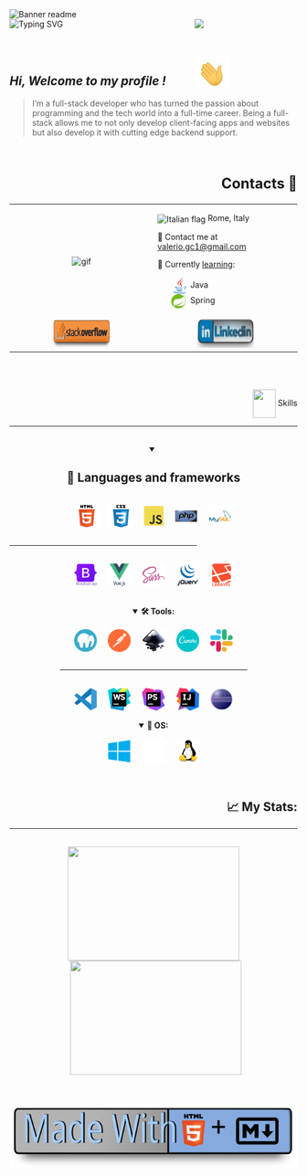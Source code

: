 



<img srcset="assets/gifs/banner-sm.gif 853w, assets/gifs/banner.gif 1280w" sizes="(max-width: 600px) 853px, 1280px" src="assets/gifs/banner.gif" alt="Banner readme" />

  

<div align="center" >
    <img align=left src="https://readme-typing-svg.demolab.com?font=Fira+Code&weight=600&size=25&duration=4500&pause=1000&color=3760F7&background=FFFFFF00&center=true&vCenter=true&lines=%F0%9F%96%A5%EF%B8%8F++PC+Hardware+Enthusiast" alt="Typing SVG" />
    <span align="right">    
        <img  align="right" width="180" src="https://komarev.com/ghpvc/?username=ValerioGc&&style=plastic"  /> 
    </span>
</div>
 
 
<br/>  
<br/>  


##  ***Hi, Welcome to my profile !***  <img  style="padding: 0 50px" valign=center width="55px" src="assets/gifs/waving.gif"/>
  > I’m a full-stack developer who has turned the passion about programming and the tech world into a full-time career. Being a full-stack allows me to not only develop client-facing apps and websites but also develop it with cutting edge backend support.

<br/>  


<h2 align="right" style="font-size:25px;font-weight:bold">Contacts 📡</h2>   
<table align="center" width="100%">
    <tr>
        <td valign="center" width="50%">
            <div align="center">
                <img height= "100%" valign="center" align="center" src="assets/gifs/whereIsTheCode.gif" alt="gif" />
            </div>  
        </td>
        <td valign="center" width="50%">
            <p>
                <img src=https://upload.wikimedia.org/wikipedia/commons/0/03/Flag_of_Italy.svg alt="Italian flag" align="center" width="18" height="18" />  Rome, Italy
            </p>
            <p>
                📧 Contact me at <a href="mailto:valerio.gc1@gmail.com"> valerio.gc1@gmail.com </a>
            </p>
            <p>
                📖 Currently <ins>learning</ins>:
            </p>
            <ul style="list-style:none">
                <li>
                    <img align="center" src="assets/skills&tools/skills/java.svg"  alt="Java" width="30px" /> <span>Java</span> 
                </li>
              <li>
                    <img align="center" src="assets/skills&tools/frameworks/spring.svg"  alt="Spring" width="25px" /> <span style="padding: 0 5px"> Spring</span> 
                </li>
            </ul>
        </td>
    </tr>
    <tr align="center">
        <td width="50%">
            <a href="https://stackoverflow.com/users/Valerio Genco" target="_blank">
                <img src="assets/badges/stack-simple.svg" alt="stackoverflow" width="100px" height="50px" />
            </a> 
        </td>
        <td width="50%">
            <a href="https://linkedin.com/in/valerio-genco" target="_blank">
                <img src="assets/badges/linkedin-text.svg" width="100px"  height="50px" />
            </a> 
        </td>
    </tr>
</table>  
        

<br/>  
<br/>  
<br/>  

<div align="right">
    <img align="center" src="https://raw.githubusercontent.com/rahulbanerjee26/githubProfileReadmeGenerator/main/gifs/code.gif" width="40px" height="50px">
    <span>Skills</span>
</div>

 ----
 
<br/>

<details open align="center" width="80%">
    <summary align="center"><h2>🧱 Languages and frameworks</h2></summary>
    <br />
    <div align="center" width=50%>
        <img width="40px" valign="center" align="center" src="assets/skills&tools/skills/html-text.svg" alt="HTML5" />  
        &nbsp; &nbsp; 
        <img width="40px" valign="center" align="center"  src="assets/skills&tools/skills/css-text.svg" alt="CSS3"  />
        &nbsp; &nbsp; 
        <img width="35px" valign="center" align="center" src="assets/skills&tools/skills/javascript.svg"  alt="JavaScript" />	
        &nbsp; &nbsp; 
        <img width="40px" valign="center" align="center"  align="center" src="assets/skills&tools/skills/php.svg" alt="PHP 8" />
        &nbsp; &nbsp; 
        <img width="40px" valign="center" align="center" src="assets/skills&tools/skills/mysql.svg"  alt="MySQL" />
    </div>
    <br />
    <hr width="65%" color="#ff0000" />
    <br />
    <div>
        <img width="40px" valign="center" align="center" src="assets/skills&tools/frameworks/bootstrap-text.svg" alt="bootstrap" />
        &nbsp; &nbsp; 
        <img src="assets/skills&tools/frameworks/vue-text.svg"  width="40px" valign="center" align="center"  alt="Vue Js" />
        &nbsp; &nbsp; 
        <img width="40px" valign="center" align="center"  src="assets/skills&tools/frameworks/sass.svg" alt="sass" />
        &nbsp; &nbsp; 
        <img width="40px" valign="center" align="center" src="assets/skills&tools/frameworks/jquery-text.svg" alt="JQuery" />
        &nbsp; &nbsp; 
        <img width="40px" valign="center" align="center" src="assets/skills&tools/frameworks/laravel-text.svg" alt="Laravel" />
    </div>
</details>

<br/>
<br/>

<details open>
    <summary align="center"><strong>🛠️ Tools: </strong></></summary>
    <div align="center">
        <br />
        <div>
            <img width="40px" valign="center" align="center" src="assets/skills&tools/tools/mamp.svg" alt="mamp" />
            &nbsp; &nbsp; 
            <img width="40px" valign="center" align="center" src="assets/skills&tools/tools/postman.svg" alt="postman" />
            &nbsp; &nbsp; 
            <img width="40px" valign="center" align="center" src="assets/skills&tools/tools/inkscape.svg" alt="inkscape" />
            &nbsp; &nbsp; 
            <img width="40px" valign="center" align="center" src="assets/skills&tools/tools/canva.svg" alt="canva" />
            &nbsp; &nbsp; 
            <img width="40px" valign="center" align="center" src="assets/skills&tools/tools/slack1.svg" alt="slack" />                
        </div>
        <br />
        <hr width="65%" color="#ff0000" />
        <br />
        <div>
            <img width="40px" valign="center" align="center" src="assets/skills&tools/tools/vscode.svg" alt="VSCode" />
            &nbsp; &nbsp; 
            <img width="40px" valign="center" align="center" src="assets/skills&tools/tools/webStorm.svg" alt="WebStorm" />
            &nbsp; &nbsp; 
            <img width="40px" valign="center" align="center" src="assets/skills&tools/tools/phpStorm.svg" alt="phpStorm" />
            &nbsp; &nbsp; 
            <img width="40px" valign="center" align="center" src="assets/skills&tools/tools/IntelliJ.svg" alt="IntelliJ Idea" />
            &nbsp; &nbsp; 
            <img width="40px" valign="center" align="center" src="assets/skills&tools/tools/eclipse.svg" alt="eclipse" />
        </div>
    </div>
</details>

<br/>   

<details open>
    <summary align="center"><strong> 🏰 OS: </summary></strong>
        <div align=center width="50%">
        <br />
                <img width="40px" margin valign="center" align="center" src="assets/skills&tools/os/windows.svg" alt="windows" />
                &nbsp; &nbsp;  
                <img width="40px" valign="center" align="center" src="assets/skills&tools/os/apple-white.svg" alt="macos" /> 
                &nbsp; &nbsp;  
                <img width="40px" valign="center" align="center" src="assets/skills&tools/os/linux.svg" alt="linux" />
            </span>
        </div>
</details>

<br/>  
<br/>  



<h2 align="right">📈 My Stats:</h2>

----

<br/>   


<div width=100% align="center">
  <picture>
  <source srcset="https://github-readme-stats.vercel.app/api?username=ValerioGc&show_icons=true&count_private=true&theme=highcontrast" media="(prefers-color-scheme: dark)"  />
  <source srcset="https://github-readme-stats.vercel.app/api?ValerioGc=ValerioGc&show_icons=true&count_private=truetheme=highcontrast" media="(prefers-color-scheme: light), (prefers-color-scheme: no-preference)"  />
  <img valign="center" align="center" width="300px" height="200px" src="https://github-readme-stats.vercel.app/api?username=ValerioGc&show_icons=true&count_private=true&include_all_commits=truetheme=highcontrast" />
  </picture>
<!-- Profile Stats -->
<br/>
&nbsp; 
  <picture>
    <source 
      srcset="https://github-readme-stats.vercel.app/api/top-langs/?username=ValerioGc&layout=compact&theme=highcontrast" (prefers-color-scheme: dark) />
    <source
      srcset="https://github-readme-stats.vercel.app/api/top-langs/?username=ValerioGc&theme=highcontrast"
      media="(prefers-color-scheme: light), (prefers-color-scheme: no-preference)"/>
    <img valign=center align="center" width="300px" height="200px" src="https://github-readme-stats.vercel.app/api/top-langs/?username=ValerioGc&theme=highcontrast" />
  </picture>
</div>

<br/>
<br/>
<br/>

<img align="center" src="assets/badges/made-with-markdown.svg" alt="custom badge" />
